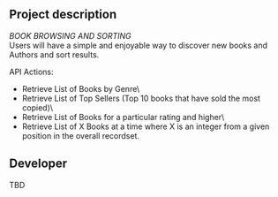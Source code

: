 ## Project description

*BOOK BROWSING AND SORTING*\
Users will have a simple and enjoyable way to discover new books and Authors and sort results.

API Actions:
- Retrieve List of Books by Genre\
- Retrieve List of Top Sellers (Top 10 books that have sold the most copied)\
- Retrieve List of Books for a particular rating and higher\
- Retrieve List of X Books at a time where X is an integer from a given position in the overall recordset.


## Developer
TBD

